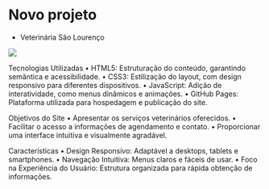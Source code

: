 # Novo projeto

- Veterinária São Lourenço

<img src="imagens/"></img>

Tecnologias Utilizadas
• HTML5: Estruturação do conteúdo, garantindo semântica e acessibilidade.
• CSS3: Estilização do layout, com design responsivo para diferentes dispositivos.
• JavaScript: Adição de interatividade, como menus dinâmicos e animações.
• GitHub Pages: Plataforma utilizada para hospedagem e publicação do site.

Objetivos do Site
• Apresentar os serviços veterinários oferecidos.
• Facilitar o acesso a informações de agendamento e contato.
• Proporcionar uma interface intuitiva e visualmente agradável.

Características
• Design Responsivo: Adaptável a desktops, tablets e smartphones.
• Navegação Intuitiva: Menus claros e fáceis de usar.
• Foco na Experiência do Usuário: Estrutura organizada para rápida obtenção de informações.
